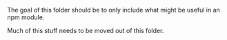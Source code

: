 The goal of this folder should be to only include what might be useful in an npm module.

Much of this stuff needs to be moved out of this folder.
